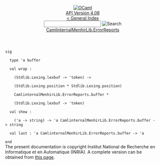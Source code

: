 <!-- ((! set title API !)) ((! set documentation !)) ((! set api !)) ((! set nobreadcrumb !)) -->
<div class="api"><header><nav class="toc brand"><a class="brand" href="https://ocaml.org/"><img src="colour-logo-gray.svg" class="svg" alt="OCaml"></a></nav><nav class="toc"><div class="toc_version"><a href="/docs" id="version-select">API Version 4.08</a></div><a href="index.html">&lt; General Index</a><div class="api_search"><input type="text" name="apisearch" id="api_search" oninput="mySearch(false);" onkeypress="this.oninput();" onclick="this.oninput();" onpaste="this.oninput();">
<img src="search_icon.svg" alt="Search" class="svg" onclick="mySearch(false)"></div>
<div id="search_results"></div><div class="toc_title"><a href="CamlinternalMenhirLib.ErrorReports.html">CamlinternalMenhirLib.ErrorReports</a></div><ul></ul></nav></header>
<code class="code"><span class="keyword">sig</span><br>
&nbsp;&nbsp;<span class="keyword">type</span>&nbsp;<span class="keywordsign">'</span>a&nbsp;buffer<br>
&nbsp;&nbsp;<span class="keyword">val</span>&nbsp;wrap&nbsp;:<br>
&nbsp;&nbsp;&nbsp;&nbsp;(<span class="constructor">Stdlib</span>.<span class="constructor">Lexing</span>.lexbuf&nbsp;<span class="keywordsign">-&gt;</span>&nbsp;<span class="keywordsign">'</span>token)&nbsp;<span class="keywordsign">-&gt;</span><br>
&nbsp;&nbsp;&nbsp;&nbsp;(<span class="constructor">Stdlib</span>.<span class="constructor">Lexing</span>.position&nbsp;*&nbsp;<span class="constructor">Stdlib</span>.<span class="constructor">Lexing</span>.position)<br>
&nbsp;&nbsp;&nbsp;&nbsp;<span class="constructor">CamlinternalMenhirLib</span>.<span class="constructor">ErrorReports</span>.buffer&nbsp;*<br>
&nbsp;&nbsp;&nbsp;&nbsp;(<span class="constructor">Stdlib</span>.<span class="constructor">Lexing</span>.lexbuf&nbsp;<span class="keywordsign">-&gt;</span>&nbsp;<span class="keywordsign">'</span>token)<br>
&nbsp;&nbsp;<span class="keyword">val</span>&nbsp;show&nbsp;:<br>
&nbsp;&nbsp;&nbsp;&nbsp;(<span class="keywordsign">'</span>a&nbsp;<span class="keywordsign">-&gt;</span>&nbsp;string)&nbsp;<span class="keywordsign">-&gt;</span>&nbsp;<span class="keywordsign">'</span>a&nbsp;<span class="constructor">CamlinternalMenhirLib</span>.<span class="constructor">ErrorReports</span>.buffer&nbsp;<span class="keywordsign">-&gt;</span>&nbsp;string<br>
&nbsp;&nbsp;<span class="keyword">val</span>&nbsp;last&nbsp;:&nbsp;<span class="keywordsign">'</span>a&nbsp;<span class="constructor">CamlinternalMenhirLib</span>.<span class="constructor">ErrorReports</span>.buffer&nbsp;<span class="keywordsign">-&gt;</span>&nbsp;<span class="keywordsign">'</span>a<br>
<span class="keyword">end</span></code>
<div class="copyright">The present documentation is copyright Institut National de Recherche en Informatique et en Automatique (INRIA). A complete version can be obtained from <a href="http://caml.inria.fr/pub/docs/manual-ocaml/">this page</a>.</div></div>